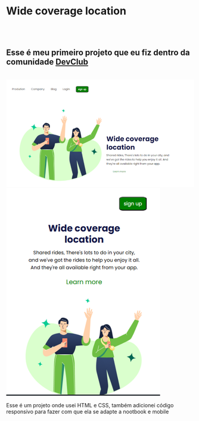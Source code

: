 <h1>Wide coverage location</h1>
<br>
<br>
<h2>Esse é meu primeiro projeto que eu fiz dentro da comunidade <a href="https://aulas.devclub.com.br/m/courses">DevClub</a></h2>
<br>
<img src="https://github.com/Agner-hub/DevClub/blob/main/projeto%201/img/descktop-1000.png?raw=true"><br>
<img src="https://github.com/Agner-hub/DevClub/blob/main/projeto%201/img/mobile.png?raw=true"><br>
<p>Esse é um projeto onde usei HTML e CSS, também adicionei código responsivo para fazer com que ela se adapte a nootbook e mobile</p>
